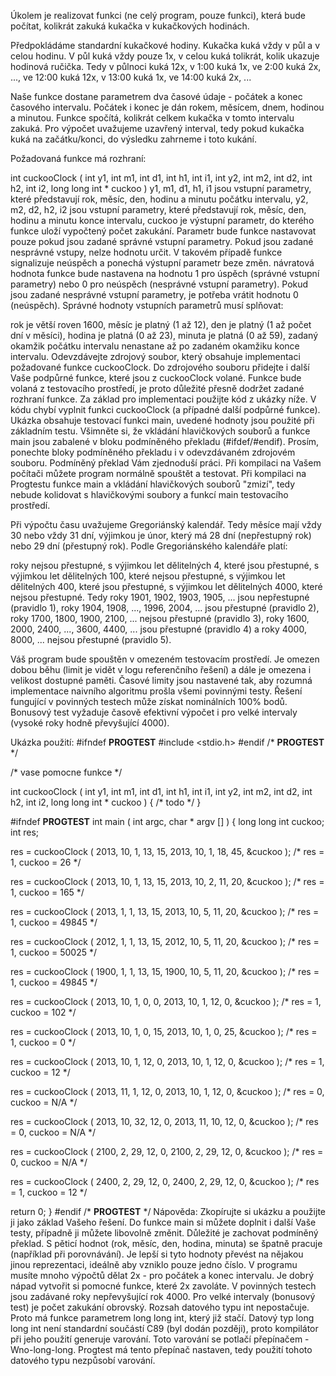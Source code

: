 Úkolem je realizovat funkci (ne celý program, pouze funkci), která bude počítat, kolikrát zakuká kukačka v kukačkových hodinách.

Předpokládáme standardní kukačkové hodiny. Kukačka kuká vždy v půl a v celou hodinu. V půl kuká vždy pouze 1x, v celou kuká tolikrát, kolik ukazuje hodinová ručička. Tedy v půlnoci kuká 12x, v 1:00 kuká 1x, ve 2:00 kuká 2x, ..., ve 12:00 kuká 12x, v 13:00 kuká 1x, ve 14:00 kuká 2x, ...

Naše funkce dostane parametrem dva časové údaje - počátek a konec časového intervalu. Počátek i konec je dán rokem, měsícem, dnem, hodinou a minutou. Funkce spočítá, kolikrát celkem kukačka v tomto intervalu zakuká. Pro výpočet uvažujeme uzavřený interval, tedy pokud kukačka kuká na začátku/konci, do výsledku zahrneme i toto kukání.

Požadovaná funkce má rozhraní:

int cuckooClock ( int y1, int m1, int d1, int h1, int i1,
                  int y2, int m2, int d2, int h2, int i2, 
                  long long int * cuckoo )
y1, m1, d1, h1, i1
jsou vstupní parametry, které představují rok, měsíc, den, hodinu a minutu počátku intervalu,
y2, m2, d2, h2, i2
jsou vstupní parametry, které představují rok, měsíc, den, hodinu a minutu konce intervalu,
cuckoo
je výstupní parametr, do kterého funkce uloží vypočtený počet zakukání. Parametr bude funkce nastavovat pouze pokud jsou zadané správné vstupní parametry. Pokud jsou zadané nesprávné vstupy, nelze hodnotu určit. V takovém případě funkce signalizuje neúspěch a ponechá výstupní parametr beze změn.
návratová hodnota funkce
bude nastavena na hodnotu 1 pro úspěch (správné vstupní parametry) nebo 0 pro neúspěch (nesprávné vstupní parametry).
Pokud jsou zadané nesprávné vstupní parametry, je potřeba vrátit hodnotu 0 (neúspěch). Správné hodnoty vstupních parametrů musí splňovat:

rok je větší roven 1600,
měsíc je platný (1 až 12),
den je platný (1 až počet dní v měsíci),
hodina je platná (0 až 23),
minuta je platná (0 až 59),
zadaný okamžik počátku intervalu nenastane až po zadaném okamžiku konce intervalu.
Odevzdávejte zdrojový soubor, který obsahuje implementaci požadované funkce cuckooClock. Do zdrojového souboru přidejte i další Vaše podpůrné funkce, které jsou z cuckooClock volané. Funkce bude volaná z testovacího prostředí, je proto důležité přesně dodržet zadané rozhraní funkce. Za základ pro implementaci použijte kód z ukázky níže. V kódu chybí vyplnit funkci cuckooClock (a případné další podpůrné funkce). Ukázka obsahuje testovací funkci main, uvedené hodnoty jsou použité při základním testu. Všimněte si, že vkládání hlavičkových souborů a funkce main jsou zabalené v bloku podmíněného překladu (#ifdef/#endif). Prosím, ponechte bloky podmíněného překladu i v odevzdávaném zdrojovém souboru. Podmíněný překlad Vám zjednoduší práci. Při kompilaci na Vašem počítači můžete program normálně spouštět a testovat. Při kompilaci na Progtestu funkce main a vkládání hlavičkových souborů "zmizí", tedy nebude kolidovat s hlavičkovými soubory a funkcí main testovacího prostředí.

Při výpočtu času uvažujeme Gregoriánský kalendář. Tedy měsíce mají vždy 30 nebo vždy 31 dní, výjimkou je únor, který má 28 dní (nepřestupný rok) nebo 29 dní (přestupný rok). Podle Gregoriánského kalendáře platí:

roky nejsou přestupné,
s výjimkou let dělitelných 4, které jsou přestupné,
s výjimkou let dělitelných 100, které nejsou přestupné,
s výjimkou let dělitelných 400, které jsou přestupné,
s výjimkou let dělitelných 4000, které nejsou přestupné.
Tedy roky 1901, 1902, 1903, 1905, ... jsou nepřestupné (pravidlo 1), roky 1904, 1908, ..., 1996, 2004, ... jsou přestupné (pravidlo 2), roky 1700, 1800, 1900, 2100, ... nejsou přestupné (pravidlo 3), roky 1600, 2000, 2400, ..., 3600, 4400, ... jsou přestupné (pravidlo 4) a roky 4000, 8000, ... nejsou přestupné (pravidlo 5).

Váš program bude spouštěn v omezeném testovacím prostředí. Je omezen dobou běhu (limit je vidět v logu referenčního řešení) a dále je omezena i velikost dostupné paměti. Časové limity jsou nastavené tak, aby rozumná implementace naivního algoritmu prošla všemi povinnými testy. Řešení fungující v povinných testech může získat nominálních 100% bodů. Bonusový test vyžaduje časově efektivní výpočet i pro velké intervaly (vysoké roky hodně převyšující 4000).

Ukázka použití:
#ifndef __PROGTEST__
#include <stdio.h>
#endif /* __PROGTEST__ */

/* vase pomocne funkce */

int cuckooClock ( int y1, int m1, int d1, int h1, int i1,
                  int y2, int m2, int d2, int h2, int i2, 
                  long long int * cuckoo )
 {
   /* todo */
 }

#ifndef __PROGTEST__
int main ( int argc, char * argv [] ) 
 {
   long long int cuckoo;
   int res;

   res = cuckooClock ( 2013, 10,  1, 13, 15,
                       2013, 10,  1, 18, 45, &cuckoo );
   /* res = 1, cuckoo = 26 */

   res = cuckooClock ( 2013, 10,  1, 13, 15,
                       2013, 10,  2, 11, 20, &cuckoo );
   /* res = 1, cuckoo = 165 */

   res = cuckooClock ( 2013,  1,  1, 13, 15,
                       2013, 10,  5, 11, 20, &cuckoo );
   /* res = 1, cuckoo = 49845 */

   res = cuckooClock ( 2012,  1,  1, 13, 15,
                       2012, 10,  5, 11, 20, &cuckoo );
   /* res = 1, cuckoo = 50025 */

   res = cuckooClock ( 1900,  1,  1, 13, 15,
                       1900, 10,  5, 11, 20, &cuckoo );
   /* res = 1, cuckoo = 49845 */

   res = cuckooClock ( 2013, 10,  1,  0,  0,
                       2013, 10,  1, 12,  0, &cuckoo );
   /* res = 1, cuckoo = 102 */

   res = cuckooClock ( 2013, 10,  1,  0, 15,
                       2013, 10,  1,  0, 25, &cuckoo );
   /* res = 1, cuckoo = 0 */

   res = cuckooClock ( 2013, 10,  1, 12,  0,
                       2013, 10,  1, 12,  0, &cuckoo );
   /* res = 1, cuckoo = 12 */

   res = cuckooClock ( 2013, 11,  1, 12,  0,
                       2013, 10,  1, 12,  0, &cuckoo );
   /* res = 0, cuckoo = N/A */

   res = cuckooClock ( 2013, 10, 32, 12,  0,
                       2013, 11, 10, 12,  0, &cuckoo );
   /* res = 0, cuckoo = N/A */

   res = cuckooClock ( 2100,  2, 29, 12,  0,
                       2100,  2, 29, 12,  0, &cuckoo );
   /* res = 0, cuckoo = N/A */

   res = cuckooClock ( 2400,  2, 29, 12,  0,
                       2400,  2, 29, 12,  0, &cuckoo );
   /* res = 1, cuckoo = 12 */

   return 0;
 }
#endif /* __PROGTEST__ */
Nápověda:
Zkopírujte si ukázku a použijte ji jako základ Vašeho řešení.
Do funkce main si můžete doplnit i další Vaše testy, případně ji můžete libovolně změnit. Důležité je zachovat podmíněný překlad.
S pěticí hodnot (rok, měsíc, den, hodina, minuta) se špatně pracuje (například při porovnávání). Je lepší si tyto hodnoty převést na nějakou jinou reprezentaci, ideálně aby vzniklo pouze jedno číslo.
V programu musíte mnoho výpočtů dělat 2x - pro počátek a konec intervalu. Je dobrý nápad vytvořit si pomocné funkce, které 2x zavoláte.
V povinných testech jsou zadávané roky nepřevyšující rok 4000.
Pro velké intervaly (bonusový test) je počet zakukání obrovský. Rozsah datového typu int nepostačuje. Proto má funkce parametrem long long int, který již stačí. Datový typ long long int není standardní součástí C89 (byl dodán později), proto kompilátor při jeho použití generuje varování. Toto varování se potlačí přepínačem -Wno-long-long. Progtest má tento přepínač nastaven, tedy použití tohoto datového typu nezpůsobí varování.